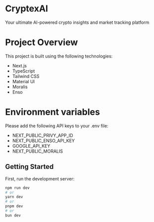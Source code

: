 
# CryptexAI

Your ultimate AI-powered crypto insights and market tracking platform


# Project Overview

This project is built using the following technologies:
- Next.js
- TypeScript
- Tailwind CSS
- Material UI
- Moralis
- Enso


# Environment variables
Please add the following API keys to your .env file:
- NEXT_PUBLIC_PRIVY_APP_ID
- NEXT_PUBLIC_ENSO_API_KEY
- GOOGLE_API_KEY
- NEXT_PUBLIC_MORALIS

## Getting Started

First, run the development server:

```bash
npm run dev
# or
yarn dev
# or
pnpm dev
# or
bun dev





